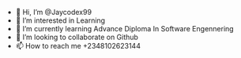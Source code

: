 - 👋 Hi, I’m @Jaycodex99
- 👀 I’m interested in Learning
- 🌱 I’m currently learning Advance Diploma In Software Engennering 
- 💞️ I’m looking to collaborate on  Github
- 📫 How to reach me +2348102623144

<!---
Jaycodex99/Jaycodex99 is a ✨ special ✨ repository because its `README.md` (this file) appears on your GitHub profile.
You can click the Preview link to take a look at your changes.
--->
